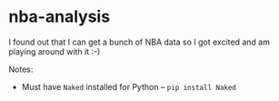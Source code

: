 # nba-analysis
I found out that I can get a bunch of NBA data so I got excited and am playing around with it :-)

Notes:
+ Must have `Naked` installed for Python – `pip install Naked`